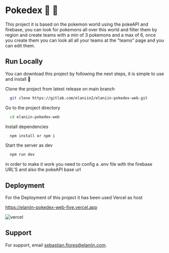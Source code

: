 # Pokedex 🦇 🐺

This project it is based on the pokemon world using the pokeAPI and firebase, you can look for pokemons all over this world and filter them by region and create teams with a min of 3 pokemons and a max of 6, once you create them you can look all all your teams at the "teams" page and you can edit them.

## Run Locally

You can download this project by following the next steps, it is simple to use and install
🙂

Clone the project from latest release on main branch

```bash
  git clone https://gitlab.com/elaniin2/elaniin-pokedex-web.git
```

Go to the project directory

```bash
  cd elaniin-pokedex-web
```

Install dependencies

```bash
  npm install or npm i
```

Start the server as dev

```bash
  npm run dev
```

in order to make it work you need to config a .env file
with the firebase URL'S and also the pokeAPI base url


## Deployment

For the Deployment of this project it has been used Vercel as host

https://elaniin-pokedex-web-five.vercel.app

![vercel](https://mms.businesswire.com/media/20210216006039/en/859393/23/vercel.jpg)

## Support

For support, email sebastian.flores@elaniin.com.
